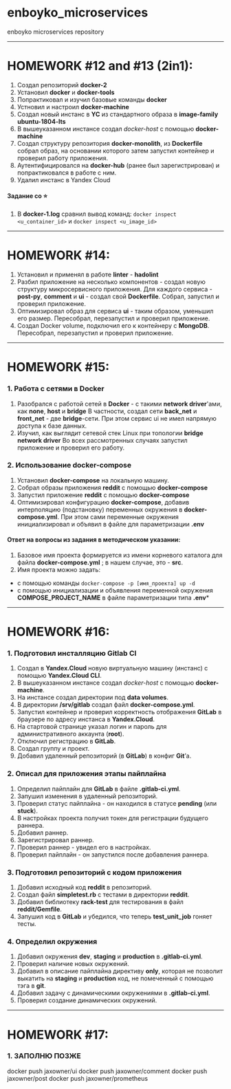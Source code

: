 # enboyko_microservices
enboyko microservices repository

---
# HOMEWORK #12 and #13 (2in1):

1. Создал репозиторий **docker-2**
2. Установил **docker** и **docker-tools**
3. Попрактиковал и изучил базовые команды **docker**
4. Устновил и настроил **docker-machine**
5. Создал новый инстанс в **YC** из стандартного образа в **image-family** **ubuntu-1804-lts**
6. В вышеуказанном инстансе создал *docker-host* с помощью **docker-machine**
7. Создал структуру репозитория **docker-monolith**, из **Dockerfile** собрал образ, на основании которого затем запустил контейнер и проверил работу приложения.
8. Аутентифицировался на **docker-hub** (ранее был зарегистрирован) и попрактиковался в работе с ним.
9. Удалил инстанс в Yandex Cloud

#### Задание со ⭐

1. В **docker-1.log** сравнил вывод команд:
    `docker inspect <u_container_id>`
    и
    `docker inspect <u_image_id>`

---
# HOMEWORK #14:

1. Установил и применял в работе **linter** - **hadolint**
2. Разбил приложение на несколько компонентов - создал новую структуру микросервисного приложения.
Для каждого сервиса - **post-py**, **comment** и **ui** - создал свой **Dockerfile**. Собрал, запустил и проверил приложение.
3. Оптимизировал образ для сервиса **ui** - таким образом, уменьшил его размер. Пересобрал, перезапустил и проверил приложение.
4. Создал Docker volume, подключил его к контейнеру с **MongoDB**. Пересобрал, перезапустил и проверил приложение.

---
# HOMEWORK #15:

### 1. Работа с сетями в Docker
1. Разобрался с работой сетей в **Docker** - с такими **network driver**'ами, как **none**, **host** и **bridge**
В частности, создал сети **back_net** и **front_net** - две **bridge**-сети. При этом сервис ui не имел напрямую доступа к базе данных.
2. Изучил, как выглядит сетевой стек Linux при топологии **bridge network driver**
Во всех рассмотренных случаях запустил приложение и проверил его работу.

### 2. Использование docker-compose
1. Установил **docker-compose** на локальную машину.
2. Собрал образы приложения **reddit** с помощью **docker-compose**
3. Запустил приложение **reddit** с помощью **docker-compose**
4. Оптимизировал конфигурацию **docker-compose**, добавив интерполяцию (подстановку) переменных окружения в **docker-compose.yml**. При этом сами переменные окружения инициализировал и объявил в файле для параметризации **.env**

#### Ответ на вопросы из задания в методическом указании:
1. Базовое имя проекта формируется из имени корневого каталога для файла **docker-compose.yml** ; в нашем случае, это - **src**.
2. Имя проекта можно задать:
- с помощью команды `docker-compose -p [имя_проекта] up -d`
- с помощью инициализации и объявления переменной окружения **COMPOSE_PROJECT_NAME** в файле параметризации типа **.env***

---
# HOMEWORK #16:

### 1. Подготовил инсталляцию Gitlab CI
1. Создал в **Yandex.Cloud** новую виртуальную машину (инстанс) с помощью **Yandex.Cloud CLI**.
2. В вышеуказанном инстансе создал *docker-host* с помощью **docker-machine**.
3. На инстансе создал директории под **data volumes**.
4. В директории **/srv/gitlab** создал файл **docker-compose.yml**.
5. Запустил контейнер и проверил корректность отображения **GitLab** в браузере по адресу инстанса в **Yandex.Cloud**.
6. На стартовой странице указал логин и пароль для административного аккаунта (**root**).
7. Отключил регистрацию в **GitLab**.
8. Создал группу и проект.
9. Добавил удаленный репозиторий (в **GitLab**) в конфиг **Git**’а.

### 2. Описал для приложения этапы пайплайна
1. Определил пайплайн для **GitLab** в файле **.gitlab-ci.yml**.
2. Запушил изменения в удаленный репозиторий.
3. Проверил статус пайплайна - он находился в статусе **pending** (или **stuck**).
4. В настройках проекта получил токен для регистрации будущего раннера.
5. Добавил раннер.
6. Зарегистрировал раннер.
7. Проверил раннер - увидел его в настройках.
8. Проверил пайплайн - он запустился после добавления раннера.

### 3. Подготовил репозиторий с кодом приложения
1. Добавил исходный код **reddit** в репозиторий.
2. Создал файл **simpletest.rb** с тестами в директории **reddit**.
3. Добавил библиотеку **rack-test** для тестирования в файл **reddit/Gemfile**.
4. Запушил код в **GitLab** и убедился, что теперь **test_unit_job** гоняет тесты.

### 4. Определил окружения
1. Добавил окружения **dev**, **staging** и **production** в **.gitlab-ci.yml**.
2. Проверил наличие новых окружений.
3. Добавил в описание пайплайна директиву **only**, которая не позволит выкатить на **staging** и **production** код, не помеченный с помощью тэга в **git**.
4. Добавил задачу с динамическими окружениями в **.gitlab-ci.yml**.
5. Проверил создание динамических окружений.

---
# HOMEWORK #17:

### 1. ЗАПОЛНЮ ПОЗЖЕ

docker push jaxowner/ui
docker push jaxowner/comment
docker push jaxowner/post
docker push jaxowner/prometheus
